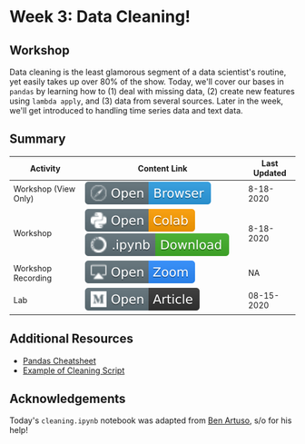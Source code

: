 # Week 3: Data Cleaning!
## Workshop 
Data cleaning is the least glamorous segment of a data scientist's routine, yet easily takes up over 80% of the show. Today, we'll cover our bases in `pandas` by learning how to (1) deal with missing data, (2) create new features using `lambda apply`, and (3) data from several sources. Later in the week, we'll get introduced to handling time series data and text data. 

## Summary
| **Activity**                   | Content Link    | Last Updated |
| ---------------                | --------------- | ----------   |
| Workshop (View Only)           | [![Link](../tools/buttons/open-browser.svg)](https://files.node.ishaandey.com/week-3/workshop/cleaning_key.html)   | 8-18-2020|
| Workshop                       | [![Link](../tools/buttons/open-colab.svg)](https://colab.research.google.com/github/ishaandey/node/blob/master/week-3/workshop/pandas_key.ipynb)  [![Link](../tools/buttons/download-ipynb.svg)](https://files.node.ishaandey.com/week-3/workshop/cleaning_key.ipynb)  | 8-18-2020|
| Workshop Recording                 | [![Link](../tools/buttons/open-zoom.svg)](http://link-HERE.christianfjung.com) | NA | 
| Lab                            | [![Link](../tools/buttons/open-article.svg)](lab/README.md)  | 08-15-2020 |     

## Additional Resources
- [Pandas Cheatsheet](https://pandas.pydata.org/Pandas_Cheat_Sheet.pdf)
- [Example of Cleaning Script](https://github.com/ishaandey/COVID-19/blob/master/data_clean.py)

## Acknowledgements
Today's `cleaning.ipynb` notebook was adapted from [Ben Artuso](https://github.com/benartuso), s/o for his help!




